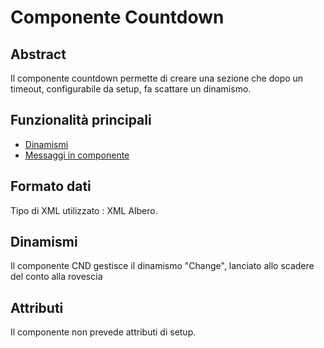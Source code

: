 # Componente Countdown

## Abstract
Il componente countdown permette di creare una sezione che dopo un timeout, configurabile da setup, fa scattare un dinamismo.

## Funzionalità principali
- [Dinamismi](Sorgenti/MB/DOC/LOCCND_F01)
- [Messaggi in componente](Sorgenti/MB/DOC/LOCCND_F02)

## Formato dati
Tipo di XML utilizzato :  XML Albero.

## Dinamismi
Il componente CND gestisce il dinamismo "Change", lanciato allo scadere del conto alla rovescia

## Attributi
Il componente non prevede attributi di setup.

